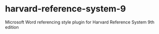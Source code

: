 # harvard-reference-system-9
Microsoft Word referencing style plugin for Harvard Reference System 9th edition 
